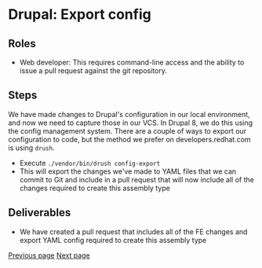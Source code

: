 # Drupal: Export config

## Roles

* Web developer: This requires command-line access and the ability to issue a pull request against the git repository.

## Steps

We have made changes to Drupal's configuration in our local environment, and now we need to capture those in our VCS. In Drupal 8, we do this using the config management system. There are a couple of ways to export our configuration to code, but the method we prefer on developers.redhat.com is using `drush`.

* Execute `./vendor/bin/drush config-export`
* This will export the changes we've made to YAML files that we can commit to Git and include in a pull request that will now include all of the changes required to create this assembly type

## Deliverables

* We have created a pull request that includes all of the FE changes and export YAML config required to create this assembly type

[Previous page](./3-adding-assembly-reference-fields.md)
[Next page](./5-creating-assembly-content.md)

